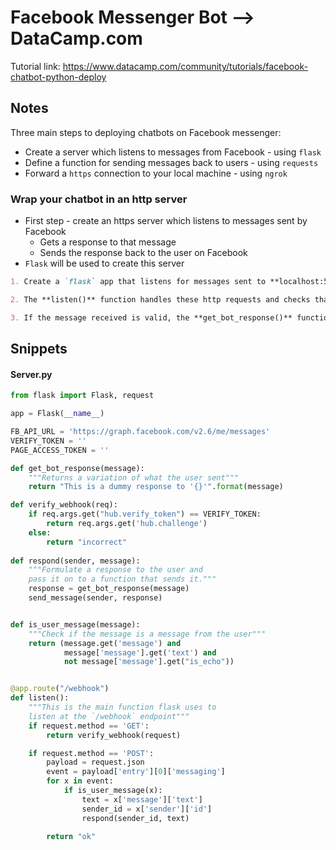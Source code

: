 # Facebook Messenger Bot --> DataCamp.com

Tutorial link: https://www.datacamp.com/community/tutorials/facebook-chatbot-python-deploy

## Notes

Three main steps to deploying chatbots on Facebook messenger:

* Create a server which listens to messages from Facebook - using `flask`
* Define a function for sending messages back to users - using `requests`
* Forward a `https` connection to your local machine - using `ngrok`

### Wrap your chatbot in an http server

* First step - create an https server which listens to messages sent by Facebook
  * Gets a response to that message
  * Sends the response back to the user on Facebook
* `Flask` will be used to create this server



```markdown
1. Create a `flask` app that listens for messages sent to **localhost:5000/webhook**. When messages are sent on Facebook, they will arrive as http requests to this URL

2. The **listen()** function handles these http requests and checks that they contain a valid Facebook message

3. If the message received is valid, the **get_bot_response()** function is called, and the response is sent back to Facebook Messenger
```



## Snippets

#### Server.py

```python
from flask import Flask, request

app = Flask(__name__)

FB_API_URL = 'https://graph.facebook.com/v2.6/me/messages'
VERIFY_TOKEN = ''
PAGE_ACCESS_TOKEN = ''

def get_bot_response(message):
    """Returns a variation of what the user sent"""
    return "This is a dummy response to '{}'".format(message)

def verify_webhook(req):
    if req.args.get("hub.verify_token") == VERIFY_TOKEN:
        return req.args.get('hub.challenge')
   	else:
        return "incorrect"
    
def respond(sender, message):
    """Formulate a response to the user and
    pass it on to a function that sends it."""
    response = get_bot_response(message)
    send_message(sender, response)


def is_user_message(message):
    """Check if the message is a message from the user"""
    return (message.get('message') and
            message['message'].get('text') and
            not message['message'].get("is_echo"))


@app.route("/webhook")
def listen():
    """This is the main function flask uses to 
    listen at the `/webhook` endpoint"""
    if request.method == 'GET':
        return verify_webhook(request)

    if request.method == 'POST':
        payload = request.json
        event = payload['entry'][0]['messaging']
        for x in event:
            if is_user_message(x):
                text = x['message']['text']
                sender_id = x['sender']['id']
                respond(sender_id, text)

        return "ok"    
```

